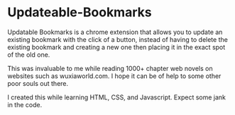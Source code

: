 # Updateable-Bookmarks

Updatable Bookmarks is a chrome extension that allows you to update an existing bookmark with the click of a button, instead of having to delete the existing bookmark and creating a new one then placing it in the exact spot of the old one.

This was invaluable to me while reading 1000+ chapter web novels on websites such as wuxiaworld.com. I hope it can be of help to some other poor souls out there.

I created this while learning HTML, CSS, and Javascript. Expect some jank in the code.

